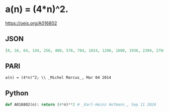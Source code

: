 # a\(n\) \= \(4\*n\)^2\.
https://oeis.org/A016802
## JSON
```JSON
[0, 16, 64, 144, 256, 400, 576, 784, 1024, 1296, 1600, 1936, 2304, 2704, 3136, 3600, 4096, 4624, 5184, 5776, 6400, 7056, 7744, 8464, 9216, 10000, 10816, 11664, 12544, 13456, 14400, 15376, 16384, 17424, 18496, 19600, 20736, 21904, 23104, 24336, 25600, 26896]
```
## PARI
```PARI
a(n) = (4*n)^2; \\ _Michel Marcus_, Mar 04 2014
```
## Python
```Python
def A016802(n): return (4*n)**2 # _Karl-Heinz Hofmann_, Sep 11 2024
```

